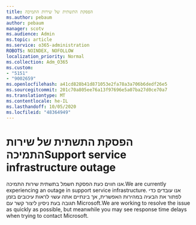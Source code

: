 ```yaml
---
title: הפסקת התשתית של שירות התמיכה
ms.author: pebaum
author: pebaum
manager: scotv
ms.audience: Admin
ms.topic: article
ms.service: o365-administration
ROBOTS: NOINDEX, NOFOLLOW
localization_priority: Normal
ms.collection: Adm_O365
ms.custom:
- "5151"
- "9002659"
ms.openlocfilehash: a41cd828b41d871053e2fa78a3a706b6dedf26e5
ms.sourcegitcommit: 201c70a805ee76a13f97696e5a07ba27d0ce70a7
ms.translationtype: MT
ms.contentlocale: he-IL
ms.lasthandoff: 10/05/2020
ms.locfileid: "48364949"
---
```

# <a name="support-service-infrastructure-outage"></a><span data-ttu-id="8af8a-102">הפסקת התשתית של שירות התמיכה</span><span class="sxs-lookup"><span data-stu-id="8af8a-102">Support service infrastructure outage</span></span>

<span data-ttu-id="8af8a-103">אנו חווים כעת הפסקת חשמל בתשתית שירות התמיכה.</span><span class="sxs-lookup"><span data-stu-id="8af8a-103">We are currently experiencing an outage in support service infrastructure.</span></span> <span data-ttu-id="8af8a-104">אנו עובדים כדי לפתור את הבעיה במהירות האפשרית, אך בינתיים אתה עשוי לראות עיכובים בזמן תגובה בעת ניסיון ליצור קשר עם Microsoft.</span><span class="sxs-lookup"><span data-stu-id="8af8a-104">We are working to resolve the issue as quickly as possible, but meanwhile you may see response time delays when trying to contact Microsoft.</span></span>
